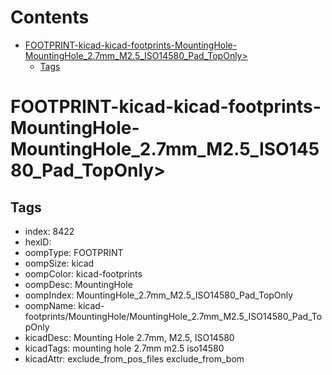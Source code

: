 



Contents
========

* [FOOTPRINT-kicad-kicad-footprints-MountingHole-MountingHole_2.7mm_M2.5_ISO14580_Pad_TopOnly>](#footprint-kicad-kicad-footprints-mountinghole-mountinghole_27mm_m25_iso14580_pad_toponly)
	* [Tags](#tags)

# FOOTPRINT-kicad-kicad-footprints-MountingHole-MountingHole_2.7mm_M2.5_ISO14580_Pad_TopOnly>

## Tags

- index: 8422
- hexID: 
- oompType: FOOTPRINT
- oompSize: kicad
- oompColor: kicad-footprints
- oompDesc: MountingHole
- oompIndex: MountingHole_2.7mm_M2.5_ISO14580_Pad_TopOnly
- oompName: kicad-footprints/MountingHole/MountingHole_2.7mm_M2.5_ISO14580_Pad_TopOnly
- kicadDesc: Mounting Hole 2.7mm, M2.5, ISO14580
- kicadTags: mounting hole 2.7mm m2.5 iso14580
- kicadAttr: exclude_from_pos_files exclude_from_bom

